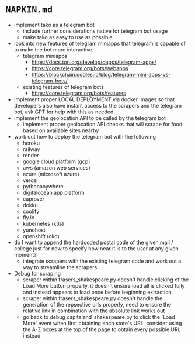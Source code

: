 # `NAPKIN.md`

* implement tako as a telegram bot
    * include further considerations native for telegram bot usage
    * make tako as easy to use as possible
* look into new features of telegram miniapps that telegram is capable of to make the bot more interactive 
    * telegram miniapps
        * https://docs.ton.org/develop/dapps/telegram-apps/
        * https://core.telegram.org/bots/webapps
        * https://blockchain.oodles.io/blog/telegram-mini-apps-vs-telegram-bots/
    * existing features of telegram bots
        * https://core.telegram.org/bots/features
* implement proper LOCAL DEPLOYMENT via docker images so that developers also have instant access to the scrapers and the telegram bot, ask GPT for help with this as needed
* implement the geolocation API to be called by the telegram bot
    * implement proper geolocation API checks that will scrape for food based on available sites nearby
* work out how to deploy the telegram bot with the following 
    * heroku
    * railway
    * render
    * google cloud platform (gcp)
    * aws (amazon web services)
    * azure (microsoft azure)
    * vercel
    * pythonanywhere
    * digitalocean app platform
    * caprover
    * dokku
    * coolify
    * fly.io
    * kubernetes (k3s)
    * yunohost
    * openshift (okd)
* do I want to append the hardcoded postal code of the given mall / college just for now to specify how near it is to the user at any given moment?
    * integrate scrapers with the existing telegram code and work out a way to streamline the scrapers
* Debug for scraping
    * scraper within frasers_shakespeare.py doesn't handle clicking of the Load More button properly, it doesn't ensure load all is clicked fully and instead appears to load once before beginning extraction
    * scraper within frasers_shakespeare.py doesn't handle the generation of the repsective urls properly, need to ensure the relative link in combination with the absolute link works out
    * go back to debug capitaland_shakespeare.py to click the 'Load More' event when first obtaining each store's URL, consider using the A-Z boxes at the top of the page to obtain every possible URL instead